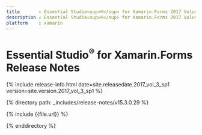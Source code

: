 ```yaml
---
title       : Essential Studio<sup>®</sup> for Xamarin.Forms 2017 Volume 3 Service Pack 1 Release Notes
description : Essential Studio<sup>®</sup> for Xamarin.Forms 2017 Volume 3 Service Pack 1 Release Notes
platform    : xamarin
---
```


# Essential Studio<sup>®</sup> for Xamarin.Forms Release Notes

{% include release-info.html date=site.releasedate.2017_vol_3_sp1 version=site.version.2017_vol_3_sp1 %} 

{% directory path: _includes/release-notes/v15.3.0.29 %}

{% include {{file.url}} %}

{% enddirectory %}